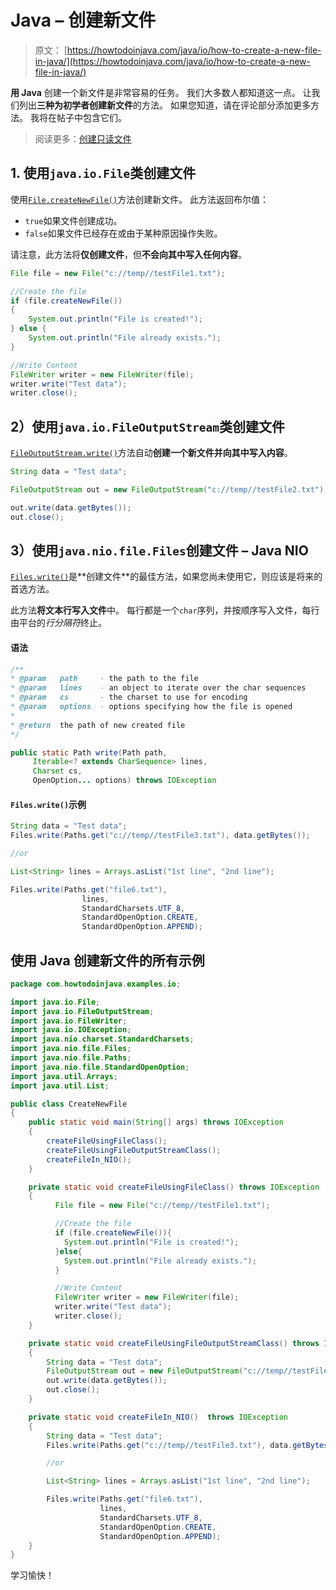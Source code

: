 # Java – 创建新文件

> 原文： [https://howtodoinjava.com/java/io/how-to-create-a-new-file-in-java/](https://howtodoinjava.com/java/io/how-to-create-a-new-file-in-java/)

**用 Java** 创建一个新文件是非常容易的任务。 我们大多数人都知道这一点。 让我们列出**三种为初学者创建新文件**的方法。 如果您知道，请在评论部分添加更多方法。 我将在帖子中包含它们。

> 阅读更多：[创建只读文件](https://howtodoinjava.com/java/io/how-to-make-a-file-read-only-in-java/)

## 1\. 使用`java.io.File`类创建文件

使用[`File.createNewFile()`](https://docs.oracle.com/javase/7/docs/api/java/io/File.html#createNewFile())方法创建新文件。 此方法返回布尔值：

*   `true`如果文件创建成功。
*   `false`如果文件已经存在或由于某种原因操作失败。

请注意，此方法将**仅创建文件**，但**不会向其中写入任何内容**。

```java
File file = new File("c://temp//testFile1.txt");

//Create the file
if (file.createNewFile())
{
    System.out.println("File is created!");
} else {
    System.out.println("File already exists.");
}

//Write Content
FileWriter writer = new FileWriter(file);
writer.write("Test data");
writer.close();

```

## 2）使用`java.io.FileOutputStream`类创建文件

[`FileOutputStream.write()`](https://docs.oracle.com/javase/7/docs/api/java/io/FileOutputStream.html#write(byte[]))方法自动**创建一个新文件并向其中写入内容**。

```java
String data = "Test data";

FileOutputStream out = new FileOutputStream("c://temp//testFile2.txt");

out.write(data.getBytes());
out.close();

```

## 3）使用`java.nio.file.Files`创建文件 – Java NIO

[`Files.write()`](https://docs.oracle.com/javase/7/docs/api/java/nio/file/Files.html#write(java.nio.file.Path,%20java.lang.Iterable,%20java.nio.charset.Charset,%20java.nio.file.OpenOption...))是**创建文件**的最佳方法，如果您尚未使用它，则应该是将来的首选方法。

此方法**将文本行写入文件**中。 每行都是一个`char`序列，并按顺序写入文件，每行由平台的*行分隔符*终止。

#### 语法

```java
/**
* @param   path 	- the path to the file
* @param   lines 	- an object to iterate over the char sequences
* @param   cs 		- the charset to use for encoding
* @param   options 	- options specifying how the file is opened
*
* @return  the path of new created file
*/

public static Path write(Path path,
     Iterable<? extends CharSequence> lines,
     Charset cs,
     OpenOption... options) throws IOException
```

#### `Files.write()`示例

```java
String data = "Test data";
Files.write(Paths.get("c://temp//testFile3.txt"), data.getBytes());

//or

List<String> lines = Arrays.asList("1st line", "2nd line");

Files.write(Paths.get("file6.txt"), 
				lines, 
				StandardCharsets.UTF_8,
				StandardOpenOption.CREATE, 
				StandardOpenOption.APPEND);

```

## 使用 Java 创建新文件的所有示例

```java
package com.howtodoinjava.examples.io;

import java.io.File;
import java.io.FileOutputStream;
import java.io.FileWriter;
import java.io.IOException;
import java.nio.charset.StandardCharsets;
import java.nio.file.Files;
import java.nio.file.Paths;
import java.nio.file.StandardOpenOption;
import java.util.Arrays;
import java.util.List;

public class CreateNewFile 
{
    public static void main(String[] args) throws IOException 
    {
        createFileUsingFileClass();
        createFileUsingFileOutputStreamClass();
        createFileIn_NIO();
    }

    private static void createFileUsingFileClass() throws IOException 
    { 
          File file = new File("c://temp//testFile1.txt");

          //Create the file
          if (file.createNewFile()){
            System.out.println("File is created!");
          }else{
            System.out.println("File already exists.");
          }

          //Write Content
          FileWriter writer = new FileWriter(file);
          writer.write("Test data");
          writer.close();
    }

    private static void createFileUsingFileOutputStreamClass() throws IOException 
    {
        String data = "Test data";
        FileOutputStream out = new FileOutputStream("c://temp//testFile2.txt");
        out.write(data.getBytes());
        out.close();
    }

    private static void createFileIn_NIO()  throws IOException 
    {
        String data = "Test data";
        Files.write(Paths.get("c://temp//testFile3.txt"), data.getBytes());

        //or

        List<String> lines = Arrays.asList("1st line", "2nd line");

        Files.write(Paths.get("file6.txt"), 
                    lines, 
                    StandardCharsets.UTF_8,
                    StandardOpenOption.CREATE, 
                    StandardOpenOption.APPEND);
    }
}

```

学习愉快！